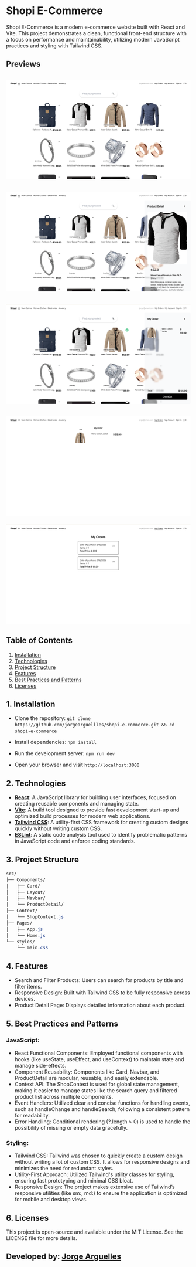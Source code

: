 # Shopi E-Commerce

Shopi E-Commerce is a modern e-commerce website built with React and Vite. This project demonstrates a clean, functional front-end structure with a focus on performance and maintainability, utilizing modern JavaScript practices and styling with Tailwind CSS.

## Previews

![Home](https://github.com/jorgearguellles/shopi-e-commerce/blob/main/public/1.png)
---
![Product detail](https://github.com/jorgearguellles/shopi-e-commerce/blob/main/public/2.png)
---
![Cart Side](https://github.com/jorgearguellles/shopi-e-commerce/blob/main/public/3.png)
---
![Checkout](https://github.com/jorgearguellles/shopi-e-commerce/blob/main/public/4.png)
---
![My Orders](https://github.com/jorgearguellles/shopi-e-commerce/blob/main/public/5.png)


## Table of Contents

1. [Installation](#installation)
2. [Technologies](#technologies)
3. [Project Structure](#project-structure)
4. [Features](#features)
5. [Best Practices and Patterns](#best-practices-and-patterns)
6. [Licenses](#licenses)

## 1. Installation

- Clone the repository: ```git clone https://github.com/jorgearguellles/shopi-e-commerce.git && cd shopi-e-commerce```

- Install dependencies:
```npm install```

- Run the development server:
```npm run dev```

- Open your browser and visit ```http://localhost:3000```

## 2. Technologies

- **[React](https://reactjs.org/)**: A JavaScript library for building user interfaces, focused on creating reusable components and managing state.
- **[Vite](https://vitejs.dev/)**: A build tool designed to provide fast development start-up and optimized build processes for modern web applications.
- **[Tailwind CSS](https://tailwindcss.com/)**: A utility-first CSS framework for creating custom designs quickly without writing custom CSS.
- **[ESLint](https://eslint.org/)**: A static code analysis tool used to identify problematic patterns in JavaScript code and enforce coding standards.


## 3. Project Structure
```css
src/
├── Components/
│   ├── Card/
│   ├── Layout/
│   ├── Navbar/
│   └── ProductDetail/
├── Context/
│   └── ShopContext.js
├── Pages/
│   ├── App.js
│   └── Home.js
└── styles/
    └── main.css
```

## 4. Features
- Search and Filter Products: Users can search for products by title and filter items.
- Responsive Design: Built with Tailwind CSS to be fully responsive across devices.
- Product Detail Page: Displays detailed information about each product.

## 5. Best Practices and Patterns
### JavaScript:
- React Functional Components: Employed functional components with hooks (like useState, useEffect, and useContext) to maintain state and manage side-effects.
- Component Reusability: Components like Card, Navbar, and ProductDetail are modular, reusable, and easily extendable.
- Context API: The ShopContext is used for global state management, making it easier to manage states like the search query and filtered product list across multiple components.
- Event Handlers: Utilized clear and concise functions for handling events, such as handleChange and handleSearch, following a consistent pattern for readability.
- Error Handling: Conditional rendering (?.length > 0) is used to handle the possibility of missing or empty data gracefully.
### Styling:
  - Tailwind CSS: Tailwind was chosen to quickly create a custom design without writing a lot of custom CSS. It allows for responsive designs and minimizes the need for redundant styles.
  - Utility-First Approach: Utilized Tailwind's utility classes for styling, ensuring fast prototyping and minimal CSS bloat.
  - Responsive Design: The project makes extensive use of Tailwind’s responsive utilities (like sm:, md:) to ensure the application is optimized for mobile and desktop views.

## 6. Licenses
This project is open-source and available under the MIT License. See the LICENSE file for more details.

## Developed by: [Jorge Arguelles](https://www.linkedin.com/in/jorgeariasarguelles/)

